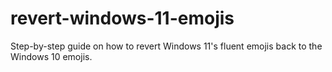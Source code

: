 # revert-windows-11-emojis
Step-by-step guide on how to revert Windows 11's fluent emojis back to the Windows 10 emojis.
